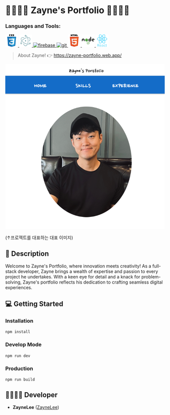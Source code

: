 # 👨‍👩‍👦‍👦 Zayne's Portfolio 👨‍👩‍👦‍👦 



<h3 align="left">Languages and Tools:</h3>
<p align="left"> <a href="https://www.w3schools.com/css/" target="_blank" rel="noreferrer"> <img src="https://raw.githubusercontent.com/devicons/devicon/master/icons/css3/css3-original-wordmark.svg" alt="css3" width="40" height="40"/> </a> <a href="https://www.electronjs.org" target="_blank" rel="noreferrer"> <img src="https://raw.githubusercontent.com/devicons/devicon/master/icons/electron/electron-original.svg" alt="electron" width="40" height="40"/> </a> <a href="https://firebase.google.com/" target="_blank" rel="noreferrer"> <img src="https://www.vectorlogo.zone/logos/firebase/firebase-icon.svg" alt="firebase" width="40" height="40"/> </a> <a href="https://git-scm.com/" target="_blank" rel="noreferrer"> <img src="https://www.vectorlogo.zone/logos/git-scm/git-scm-icon.svg" alt="git" width="40" height="40"/> </a> <a href="https://www.w3.org/html/" target="_blank" rel="noreferrer"> <img src="https://raw.githubusercontent.com/devicons/devicon/master/icons/html5/html5-original-wordmark.svg" alt="html5" width="40" height="40"/> </a> <a href="https://nodejs.org" target="_blank" rel="noreferrer"> <img src="https://raw.githubusercontent.com/devicons/devicon/master/icons/nodejs/nodejs-original-wordmark.svg" alt="nodejs" width="40" height="40"/> </a> <a href="https://reactjs.org/" target="_blank" rel="noreferrer"> <img src="https://raw.githubusercontent.com/devicons/devicon/master/icons/react/react-original-wordmark.svg" alt="react" width="40" height="40"/> </a> </p>



> About Zayne! 👉 https://zayne-portfolio.web.app/


![](https://github.com/ZayneLee/zayne-images/blob/main/Screenshot%202024-02-07%20at%201.14.47%20PM.png)

(↑프로젝트를 대표하는 대표 이미지)


## 📖 Description

Welcome to Zayne's Portfolio, where innovation meets creativity!
As a full-stack developer, Zayne brings a wealth of expertise and passion to every project he undertakes.
With a keen eye for detail and a knack for problem-solving,
Zayne's portfolio reflects his dedication to crafting seamless digital experiences.


## 💻 Getting Started

### Installation
```
npm install
```
### Develop Mode
```
npm run dev
```
### Production
```
npm run build
```


## 👨‍👩‍👧‍👦 Developer
*  **ZayneLee** ([ZayneLee](https://github.com/ZayneLee))



